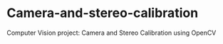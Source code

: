 # Camera-and-stereo-calibration
Computer Vision project: Camera and Stereo Calibration using OpenCV
